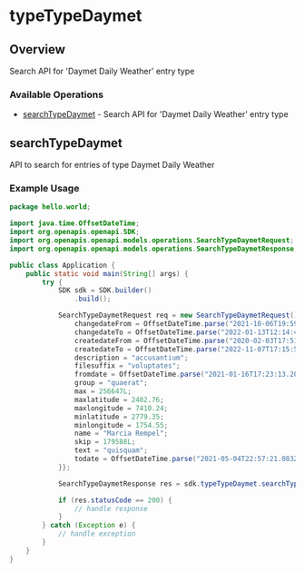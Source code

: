 # typeTypeDaymet

## Overview

Search API for 'Daymet Daily Weather' entry type

### Available Operations

* [searchTypeDaymet](#searchtypedaymet) - Search API for 'Daymet Daily Weather' entry type

## searchTypeDaymet

API to search for entries of type Daymet Daily Weather

### Example Usage

```java
package hello.world;

import java.time.OffsetDateTime;
import org.openapis.openapi.SDK;
import org.openapis.openapi.models.operations.SearchTypeDaymetRequest;
import org.openapis.openapi.models.operations.SearchTypeDaymetResponse;

public class Application {
    public static void main(String[] args) {
        try {
            SDK sdk = SDK.builder()
                .build();

            SearchTypeDaymetRequest req = new SearchTypeDaymetRequest() {{
                changedateFrom = OffsetDateTime.parse("2021-10-06T19:59:53.042Z");
                changedateTo = OffsetDateTime.parse("2022-01-13T12:14:41.518Z");
                createdateFrom = OffsetDateTime.parse("2020-02-03T17:51:05.151Z");
                createdateTo = OffsetDateTime.parse("2022-11-07T17:15:50.087Z");
                description = "accusantium";
                filesuffix = "voluptates";
                fromdate = OffsetDateTime.parse("2021-01-16T17:23:13.201Z");
                group = "quaerat";
                max = 256647L;
                maxlatitude = 2482.76;
                maxlongitude = 7410.24;
                minlatitude = 2779.35;
                minlongitude = 1754.55;
                name = "Marcia Rempel";
                skip = 179588L;
                text = "quisquam";
                todate = OffsetDateTime.parse("2021-05-04T22:57:21.083Z");
            }};            

            SearchTypeDaymetResponse res = sdk.typeTypeDaymet.searchTypeDaymet(req);

            if (res.statusCode == 200) {
                // handle response
            }
        } catch (Exception e) {
            // handle exception
        }
    }
}
```
